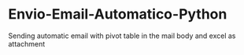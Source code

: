 # Envio-Email-Automatico-Python
Sending automatic email with pivot table in the mail body and excel as attachment
